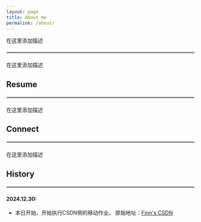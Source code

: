 ```yaml
---
layout: page
title: About me
permalink: /about/
---
```



<div class="about-section">

  <p>在这里添加描述</p>

  <hr style="border: 2px solid #ccc; margin: 20px 0;">
  <p>在这里添加描述</p>

  <h2>Resume</h2>
  <hr style="border: 2px solid #ccc; margin: 20px 0;">
  <p>在这里添加描述</p>

  <h2>Connect</h2>
  <hr style="border: 2px solid #ccc; margin: 20px 0;">
  <p>在这里添加描述</p>

  <h2>History</h2>
  <hr style="border: 2px solid #ccc; margin: 20px 0;">
  <h4>2024.12.30:</h4>
  <ul>
    <li>本日开始，开始执行CSDN侧的移动作业。 原始地址：<a href="https://blog.csdn.net/zhoufan900428">Finn's CSDN</a></li>
  </ul>
</div>
